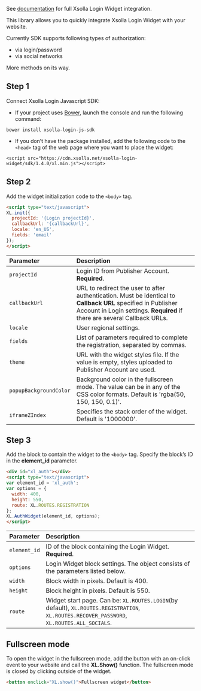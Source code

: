 See [documentation](https://developers.xsolla.com/doc/login/) for full Xsolla Login Widget integration.

This library allows you to quickly integrate Xsolla Login Widget with your website.

Currently SDK supports following types of authorization:
* via login/password
* via social networks

More methods on its way.

## Step 1

Connect Xsolla Login Javascript SDK:
* If your project uses [Bower](http://bower.io), launch the console and run the following command:
```
bower install xsolla-login-js-sdk
```
* If you don’t have the package installed, add the following code to the `<head>` tag of the web page where you want to place the widget:
```
<script src="https://cdn.xsolla.net/xsolla-login-widget/sdk/1.4.0/xl.min.js"></script>
```

## Step 2

Add the widget initialization code to the `<body>` tag.
```html
<script type="text/javascript">
XL.init({
  projectId: '{Login projectId}',
  callbackUrl: '{callbackUrl}',
  locale: 'en_US',
  fields: 'email'
});
</script>
```
 Parameter              | Description                                                                                                                                                                                
:-----------------------|:-------------------------------------------------------------------------------------------------------------------------------------------------------------------------------------------
 `projectId`            | Login ID from Publisher Account. **Required**.                                                                                                                                             
 `callbackUrl`          | URL to redirect the user to after authentication. Must be identical to **Callback URL** specified in Publisher Account in Login settings. **Required** if there are several Callback URLs.
 `locale`               | User regional settings.                                                                                                                                                                    
 `fields`               | List of parameters required to complete the registration, separated by commas.                                                                                                             
 `theme`                | URL with the widget styles file. If the value is empty, styles uploaded to Publisher Account are used.                                                                                     
 `popupBackgroundColor` | Background color in the fullscreen mode. The value can be in any of the CSS color formats. Default is 'rgba(50, 150, 150, 0.1)'.                                                           
 `iframeZIndex`         | Specifies the stack order of the widget. Default is '1000000'.                                                                                                                             

## Step 3

Add the block to contain the widget to the `<body>` tag. Specify the block’s ID in the **element_id** parameter.

``` html
<div id="xl_auth"></div>
<script type="text/javascript">
var element_id = 'xl_auth';
var options = {
  width: 400,
  height: 550,
  route: XL.ROUTES.REGISTRATION
};
XL.AuthWidget(element_id, options);
</script>
```
 Parameter    | Description                                                                                                                                
:-------------|:-------------------------------------------------------------------------------------------------------------------------------------------
 `element_id` | ID of the block containing the Login Widget. **Required**.                                                                                 
 `options`    | Login Widget block settings. The object consists of the parameters listed below.                                                           
 `width`      | Block width in pixels. Default is 400.                                                                                                     
 `height`     | Block height in pixels. Default is 550.                                                                                                    
 `route`      | Widget start page. Can be: `XL.ROUTES.LOGIN`(by default), `XL.ROUTES.REGISTRATION`, `XL.ROUTES.RECOVER_PASSWORD`, `XL.ROUTES.ALL_SOCIALS`.

## Fullscreen mode

To open the widget in the fullscreen mode, add the button with an on-click event to your website and call the **XL.Show()** function. The fullscreen mode is closed by clicking outside of the widget.

``` html
<button onclick="XL.show()">Fullscreen widget</button>
```
